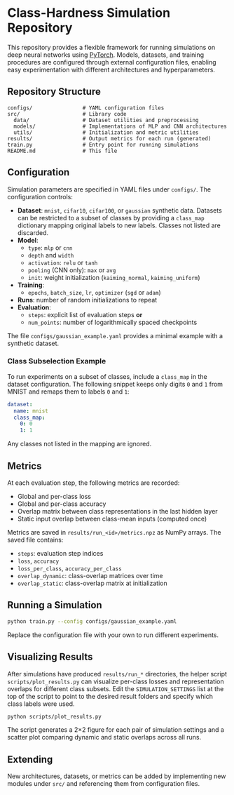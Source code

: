 # Class-Hardness Simulation Repository

This repository provides a flexible framework for running simulations on deep neural networks using [PyTorch](https://pytorch.org/). Models, datasets, and training procedures are configured through external configuration files, enabling easy experimentation with different architectures and hyperparameters.

## Repository Structure

```
configs/                # YAML configuration files
src/                    # Library code
  data/                 # Dataset utilities and preprocessing
  models/               # Implementations of MLP and CNN architectures
  utils/                # Initialization and metric utilities
results/                # Output metrics for each run (generated)
train.py                # Entry point for running simulations
README.md               # This file
```

## Configuration

Simulation parameters are specified in YAML files under `configs/`. The configuration controls:

- **Dataset**: `mnist`, `cifar10`, `cifar100`, or `gaussian` synthetic data. Datasets can be
  restricted to a subset of classes by providing a `class_map` dictionary mapping original
  labels to new labels. Classes not listed are discarded.
- **Model**:
  - `type`: `mlp` or `cnn`
  - `depth` and `width`
  - `activation`: `relu` or `tanh`
  - `pooling` (CNN only): `max` or `avg`
  - `init`: weight initialization (`kaiming_normal`, `kaiming_uniform`)
- **Training**:
  - `epochs`, `batch_size`, `lr`, `optimizer` (`sgd` or `adam`)
- **Runs**: number of random initializations to repeat
- **Evaluation**:
  - `steps`: explicit list of evaluation steps **or**
  - `num_points`: number of logarithmically spaced checkpoints

The file `configs/gaussian_example.yaml` provides a minimal example with a synthetic dataset.

### Class Subselection Example

To run experiments on a subset of classes, include a `class_map` in the dataset
configuration. The following snippet keeps only digits `0` and `1` from MNIST
and remaps them to labels `0` and `1`:

```yaml
dataset:
  name: mnist
  class_map:
    0: 0
    1: 1
```

Any classes not listed in the mapping are ignored.

## Metrics

At each evaluation step, the following metrics are recorded:

- Global and per-class loss
- Global and per-class accuracy
- Overlap matrix between class representations in the last hidden layer
- Static input overlap between class-mean inputs (computed once)

Metrics are saved in `results/run_<id>/metrics.npz` as NumPy arrays. The saved file contains:

- `steps`: evaluation step indices
- `loss`, `accuracy`
- `loss_per_class`, `accuracy_per_class`
- `overlap_dynamic`: class-overlap matrices over time
- `overlap_static`: class-overlap matrix at initialization

## Running a Simulation

```bash
python train.py --config configs/gaussian_example.yaml
```

Replace the configuration file with your own to run different experiments.

## Visualizing Results

After simulations have produced `results/run_*` directories, the helper script
`scripts/plot_results.py` can visualize per-class losses and representation
overlaps for different class subsets. Edit the `SIMULATION_SETTINGS` list at the
top of the script to point to the desired result folders and specify which class
labels were used.

```bash
python scripts/plot_results.py
```

The script generates a 2×2 figure for each pair of simulation settings and a
scatter plot comparing dynamic and static overlaps across all runs.

## Extending

New architectures, datasets, or metrics can be added by implementing new modules under `src/` and referencing them from configuration files.
